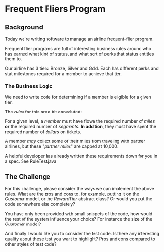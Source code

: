 # Frequent Fliers Program
 
## Background
 
Today we're writing software to manage an airline frequent-flier program.
 
Frequent flier programs are full of interesting business rules around who has earned what kind of status, and what sort of perks that status entitles them to.
 
Our airline has 3 tiers: Bronze, Silver and Gold. Each has different perks and stat milestones required for a member to achieve that tier.
 
### The Business Logic
 
We need to write code for determining if a member is eligible for a given tier.
 
The *rules* for this are a bit convoluted:
 
For a given level, a *member* must have flown the required number of *miles* **or** the required number of *segments*. **In addition**, they must have spent the required number of *dollars* on tickets.
 
A member *may* collect some of their miles from traveling with partner airlines, but these "*partner miles*" are capped at 10,000.
 
A helpful developer has already written these requirements down for you in a spec. See RuleTest.java
 
## The Challenge
 
For this challenge, please consider the ways we can implement the above rules. What are the pros and cons to, for example, putting it on the *Customer* model, or the *RewardTier* abstract class? Or would you put the code somewhere else completely?
 
You have only been provided with small snippets of the code, how would the rest of the system influence your choice? For instance the size of the *Customer* model?
 
And finally I would like you to consider the test code. Is there any interesting quality about these test you want to highlight? Pros and cons compared to other styles of test code?
 

